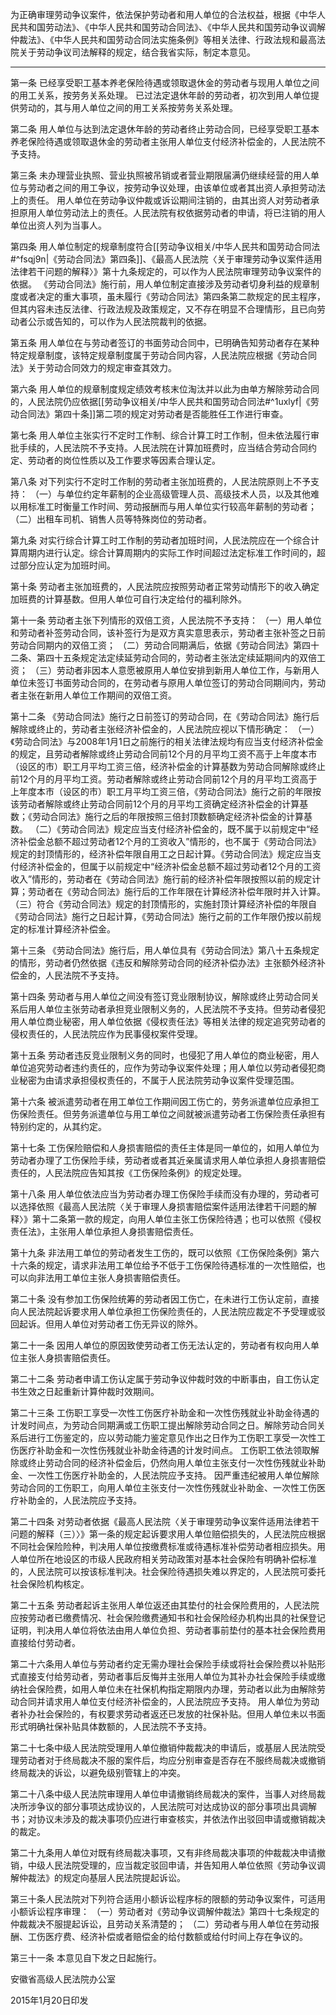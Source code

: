 为正确审理劳动争议案件，依法保护劳动者和用人单位的合法权益，根据《中华人民共和国劳动法》、《中华人民共和国劳动合同法》、《中华人民共和国劳动争议调解仲裁法》、《中华人民共和国劳动合同法实施条例》等相关法律、行政法规和最高法院关于劳动争议司法解释的规定，结合我省实际，制定本意见。
___
第一条 已经享受职工基本养老保险待遇或领取退休金的劳动者与现用人单位之间的用工关系，按劳务关系处理。
已过法定退休年龄的劳动者，初次到用人单位提供劳动的，其与用人单位之间的用工关系按劳务关系处理。

第二条 用人单位与达到法定退休年龄的劳动者终止劳动合同，已经享受职工基本养老保险待遇或领取退休金的劳动者主张用人单位支付经济补偿金的，人民法院不予支持。

第三条 未办理营业执照、营业执照被吊销或者营业期限届满仍继续经营的用人单位与劳动者之间的用工争议，按劳动争议处理，由该单位或者其出资人承担劳动法上的责任。
用人单位在劳动争议仲裁或诉讼期间注销的，由其出资人对劳动者承担原用人单位劳动法上的责任。人民法院有权依据劳动者的申请，将已注销的用人单位出资人列为当事人。

第四条 用人单位制定的规章制度符合[[劳动争议相关/中华人民共和国劳动合同法#^fsqj9n|《劳动合同法》第四条]]、《最高人民法院〈关于审理劳动争议案件适用法律若干问题的解释〉》第十九条规定的，可以作为人民法院审理劳动争议案件的依据。
《劳动合同法》施行前，用人单位制定直接涉及劳动者切身利益的规章制度或者决定的重大事项，虽未履行《劳动合同法》第四条第二款规定的民主程序，但其内容未违反法律、行政法规及政策规定，又不存在明显不合理情形，且已向劳动者公示或告知的，可以作为人民法院裁判的依据。

第五条 用人单位在与劳动者签订的书面劳动合同中，已明确告知劳动者存在某种特定规章制度，该特定规章制度属于劳动合同内容，人民法院应根据《劳动合同法》关于劳动合同效力的规定审查其效力。

第六条 用人单位的规章制度规定绩效考核末位淘汰并以此为由单方解除劳动合同的，人民法院仍应依据[[劳动争议相关/中华人民共和国劳动合同法#^1uxlyf|《劳动合同法》第四十条]]第二项的规定对劳动者是否能胜任工作进行审查。

第七条 用人单位主张实行不定时工作制、综合计算工时工作制，但未依法履行审批手续的，人民法院不予支持。人民法院在计算加班费时，应当结合劳动合同约定、劳动者的岗位性质以及工作要求等因素合理认定。

第八条 对下列实行不定时工作制的劳动者主张加班费的，人民法院原则上不予支持：
（一）与单位约定年薪制的企业高级管理人员、高级技术人员，以及其他难以用标准工时衡量工作时间、劳动报酬而与用人单位实行较高年薪制的劳动者；
（二）出租车司机、销售人员等特殊岗位的劳动者。

第九条 对实行综合计算工时工作制的劳动者加班时间，人民法院应在一个综合计算周期内进行认定。综合计算周期内的实际工作时间超过法定标准工作时间的，超过部分应认定为加班时间。

第十条 劳动者主张加班费的，人民法院应按照劳动者正常劳动情形下的收入确定加班费的计算基数。但用人单位可自行决定给付的福利除外。

第十一条 劳动者主张下列情形的双倍工资，人民法院不予支持：
（一）用人单位和劳动者补签劳动合同，该补签行为是双方真实意思表示，劳动者主张补签之日前劳动合同期内的双倍工资；
（二）劳动合同期满后，依据《劳动合同法》第四十二条、第四十五条规定法定续延劳动合同的，劳动者主张法定续延期间内的双倍工资；
（三）劳动者非因本人意愿被原用人单位安排到新用人单位工作，与新用人单位未签订书面劳动合同的，在劳动者与原用人单位签订的劳动合同期间内，劳动者主张在新用人单位工作期间的双倍工资。

第十二条 《劳动合同法》施行之日前签订的劳动合同，在《劳动合同法》施行后解除或终止的，劳动者主张经济补偿金的，人民法院应视以下情形确定：
（一）《劳动合同法》与2008年1月1日之前施行的相关法律法规均有应当支付经济补偿金的规定，且劳动者解除或终止劳动合同前12个月的月平均工资不高于上年度本市（设区的市）职工月平均工资三倍，经济补偿金的计算基数为劳动合同解除或终止前12个月的月平均工资。劳动者解除或终止劳动合同前12个月的月平均工资高于上年度本市（设区的市）职工月平均工资三倍，《劳动合同法》施行之前的年限按该劳动者解除或终止劳动合同前12个月的月平均工资确定经济补偿金的计算基数；《劳动合同法》施行之后的年限按照三倍封顶数额确定经济补偿金的计算基数。
（二）《劳动合同法》规定应当支付经济补偿金的，既不属于以前规定中“经济补偿金总额不超过劳动者12个月的工资收入”情形的，也不属于《劳动合同法》规定的封顶情形的，经济补偿年限自用工之日起计算。《劳动合同法》规定应当支付经济补偿金的，但属于以前规定中“经济补偿金总额不超过劳动者12个月的工资收入”情形的，劳动者在《劳动合同法》施行前的经济补偿年限按照以前的规定计算；劳动者在《劳动合同法》施行后的工作年限在计算经济补偿年限时并入计算。
（三）符合《劳动合同法》规定的封顶情形的，实施封顶计算经济补偿的年限自《劳动合同法》施行之日起计算，《劳动合同法》施行之前的工作年限仍按以前规定的标准计算经济补偿金。

第十三条 《劳动合同法》施行后，用人单位具有《劳动合同法》第八十五条规定的情形，劳动者仍然依据《违反和解除劳动合同的经济补偿办法》主张额外经济补偿金的，人民法院不予支持。

第十四条 劳动者与用人单位之间没有签订竞业限制协议，解除或终止劳动合同关系后用人单位主张劳动者承担竞业限制义务的，人民法院不予支持。但劳动者侵犯用人单位商业秘密，用人单位依据《侵权责任法》等相关法律的规定追究劳动者的侵权责任的，人民法院应作为民事侵权案件受理。

第十五条 劳动者违反竞业限制义务的同时，也侵犯了用人单位的商业秘密，用人单位追究劳动者违约责任的，应作为劳动争议案件处理；用人单位以劳动者侵犯商业秘密为由请求承担侵权责任的，不属于人民法院劳动争议案件受理范围。

第十六条 被派遣劳动者在用工单位工作期间因工伤亡的，劳务派遣单位应承担工伤保险责任。但劳务派遣单位与用工单位之间就被派遣劳动者工伤保险责任承担有特别约定的，从其约定。

第十七条 工伤保险赔偿和人身损害赔偿的责任主体是同一单位的，如用人单位为劳动者办理了工伤保险手续，劳动者或者其近亲属请求用人单位承担人身损害赔偿责任的，人民法院应告知其按《工伤保险条例》的规定处理。

第十八条 用人单位依法应当为劳动者办理工伤保险手续而没有办理的，劳动者可以选择依照《最高人民法院〈关于审理人身损害赔偿案件适用法律若干问题的解释〉》第十二条第一款的规定，向用人单位主张工伤保险待遇；也可以依照《侵权责任法》，主张用人单位承担人身损害赔偿责任。

第十九条 非法用工单位的劳动者发生工伤的，既可以依照《工伤保险条例》第六十六条的规定，请求非法用工单位给予不低于工伤保险待遇标准的一次性赔偿，也可以向非法用工单位主张人身损害赔偿责任。

第二十条 没有参加工伤保险统筹的劳动者因工伤亡，在未进行工伤认定前，直接向人民法院起诉要求用人单位承担工伤保险责任的，人民法院应裁定不予受理或驳回起诉。但用人单位对劳动者工伤无异议的除外。

第二十一条 因用人单位的原因致使劳动者工伤无法认定的，劳动者有权向用人单位主张人身损害赔偿责任。

第二十二条 劳动者申请工伤认定属于劳动争议仲裁时效的中断事由，自工伤认定书生效之日起重新计算仲裁时效期间。

第二十三条 工伤职工享受一次性工伤医疗补助金和一次性伤残就业补助金待遇的计发时间点，为劳动合同期满或工伤职工提出解除劳动合同之日。解除劳动合同关系后进行工伤鉴定的，应以劳动能力鉴定意见作出之日作为工伤职工享受一次性工伤医疗补助金和一次性伤残就业补助金待遇的计发时间点。
工伤职工依法领取解除或终止劳动合同的经济补偿金后，仍然向用人单位主张支付一次性伤残就业补助金、一次性工伤医疗补助金的，人民法院应予支持。
因严重违纪被用人单位解除劳动合同的工伤职工，向用人单位主张支付一次性伤残就业补助金、一次性工伤医疗补助金的，人民法院应予支持。

第二十四条 对劳动者依据《最高人民法院〈关于审理劳动争议案件适用法律若干问题的解释（三）〉》第一条的规定起诉要求用人单位赔偿损失的，人民法院应根据不同社会保险险种，判决用人单位按缴费标准或待遇标准补偿劳动者相应损失。用人单位所在地设区的市级人民政府相关劳动政策对基本社会保险有明确补偿标准的，人民法院可以按该标准判决。社会保险待遇损失难以界定的，人民法院可委托社会保险机构核定。

第二十五条 劳动者起诉主张用人单位返还由其垫付的社会保险费用的，人民法院应按劳动者已缴费情况、社会保险缴费通知书和社会保险经办机构出具的社保登记证明，判决用人单位将依法由用人单位负担、劳动者事前垫付的基本社会保险费用直接给付劳动者。

第二十六条用人单位与劳动者约定无需办理社会保险手续或将社会保险费以补贴形式直接支付给劳动者，劳动者事后反悔并主张用人单位为其补办社会保险手续或缴纳社会保险费，如用人单位未在社保机构指定期限内办理，劳动者以此为由解除劳动合同并请求用人单位支付经济补偿金的，人民法院应予支持。
用人单位为劳动者补办社会保险的，有权要求劳动者返还已发放的社保补贴。但用人单位未以书面形式明确社保补贴具体数额的，人民法院不予支持。

第二十七条中级人民法院受理用人单位撤销仲裁裁决的申请后，或基层人民法院受理劳动者对于终局裁决不服的案件后，均应分别审查是否存在不服终局裁决或撤销终局裁决的诉讼，以避免级别管辖上的冲突。

第二十八条中级人民法院审理用人单位申请撤销终局裁决的案件，当事人对终局裁决所涉争议的部分事项达成协议的，人民法院可对达成协议的部分事项出具调解书；对协议未涉及的裁决事项仍应进行审查核实，并依法作出驳回申请或撤销裁决的裁定。

第二十九条用人单位对既有终局裁决事项，又有非终局裁决事项的仲裁裁决申请撤销，中级人民法院受理的，应当裁定驳回申请，并告知用人单位依照《劳动争议调解仲裁法》的规定向基层人民法院提起诉讼。

第三十条人民法院对下列符合适用小额诉讼程序标的限额的劳动争议案件，可适用小额诉讼程序审理：
（一）劳动者对《劳动争议调解仲裁法》第四十七条规定的仲裁裁决不服提起诉讼，且劳动关系清楚的；
（二）劳动者与用人单位在劳动报酬、工伤医疗费、经济补偿或者赔偿金的给付数额或给付时间上存在争议的。

第三十一条 本意见自下发之日起施行。

安徽省高级人民法院办公室

2015年1月20日印发